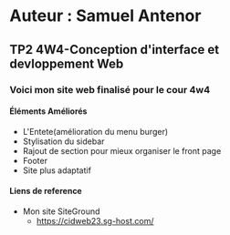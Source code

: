 # Auteur : Samuel Antenor
## TP2 4W4-Conception d'interface et devloppement Web
### Voici mon site web finalisé pour le cour 4w4

#### Éléments Améliorés
- L'Entete(amélioration du menu burger)
- Stylisation du sidebar
- Rajout de section pour mieux organiser le front page
- Footer
- Site plus adaptatif

#### Liens de reference
- Mon site SiteGround
    - https://cidweb23.sg-host.com/

